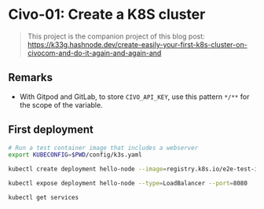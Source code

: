 # Civo-01: Create a K8S cluster

> This project is the companion project of this blog post: https://k33g.hashnode.dev/create-easily-your-first-k8s-cluster-on-civocom-and-do-it-again-and-again-and

## Remarks

- With Gitpod and GitLab, to store `CIVO_API_KEY`, use this pattern `*/**` for the scope of the variable.

## First deployment

```bash
# Run a test container image that includes a webserver
export KUBECONFIG=$PWD/config/k3s.yaml

kubectl create deployment hello-node --image=registry.k8s.io/e2e-test-images/agnhost:2.39 -- /agnhost netexec --http-port=8080

kubectl expose deployment hello-node --type=LoadBalancer --port=8080

kubectl get services
```